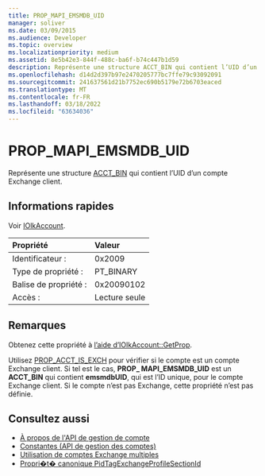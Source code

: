 ```yaml
---
title: PROP_MAPI_EMSMDB_UID
manager: soliver
ms.date: 03/09/2015
ms.audience: Developer
ms.topic: overview
ms.localizationpriority: medium
ms.assetid: 8e5b42e3-844f-488c-ba6f-b74c447b1d59
description: Représente une structure ACCT_BIN qui contient l’UID d’un compte Exchange client.
ms.openlocfilehash: d14d2d397b97e2470205777bc7ffe79c93092091
ms.sourcegitcommit: 241637561d21b7752ec690b5179e72b6703eaced
ms.translationtype: MT
ms.contentlocale: fr-FR
ms.lasthandoff: 03/18/2022
ms.locfileid: "63634036"
---
```

# <a name="prop_mapi_emsmdb_uid"></a>PROP_MAPI_EMSMDB_UID

Représente une structure [ACCT_BIN](acct_bin.md) qui contient l’UID d’un compte Exchange client. 
  
## <a name="quick-info"></a>Informations rapides

Voir [IOlkAccount](iolkaccount.md).
  
|Propriété |Valeur |
|:-----|:-----|
|Identificateur :  <br/> |0x2009  <br/> |
|Type de propriété :  <br/> |PT_BINARY  <br/> |
|Balise de propriété :  <br/> |0x20090102  <br/> |
|Accès :  <br/> |Lecture seule  <br/> |
   
## <a name="remarks"></a>Remarques

Obtenez cette propriété à [l’aide d’IOlkAccount::GetProp](iolkaccount-getprop.md).
  
Utilisez [PROP_ACCT_IS_EXCH](prop_acct_is_exch.md) pour vérifier si le compte est un compte Exchange client. Si tel est le cas, **PROP\_ MAPI_EMSMDB_UID** est un **ACCT_BIN** qui contient **emsmdbUID**, qui est l’ID unique, pour le compte Exchange client. Si le compte n’est pas Exchange, cette propriété n’est pas définie.
  
## <a name="see-also"></a>Consultez aussi

- [À propos de l'API de gestion de compte](about-the-account-management-api.md) 
- [Constantes (API de gestion des comptes)](constants-account-management-api.md)
- [Utilisation de comptes Exchange multiples](https://msdn.microsoft.com/library/4e1804bf-4c50-4942-a7ab-9a8caf1be7e5%28Office.15%29.aspx)  
- [Propri�t� canonique PidTagExchangeProfileSectionId](https://msdn.microsoft.com/library/4ad2f417-be8f-4fc8-9321-82097289074b%28Office.15%29.aspx)

